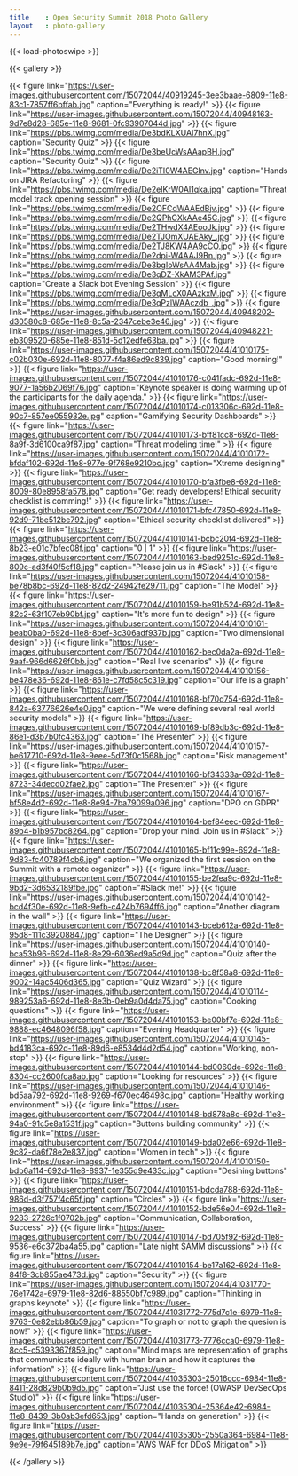```yaml
---
title    : Open Security Summit 2018 Photo Gallery
layout   : photo-gallery
---
```


{{< load-photoswipe >}}


{{< gallery >}}

  {{< figure link="https://user-images.githubusercontent.com/15072044/40919245-3ee3baae-6809-11e8-83c1-7857ff6bffab.jpg" caption="Everything is ready!"  >}}
  {{< figure link="https://user-images.githubusercontent.com/15072044/40948163-9d7e8d28-685e-11e8-9681-0fc93907044d.jpg" >}}
  {{< figure link="https://pbs.twimg.com/media/De3bdKLXUAI7hnX.jpg" caption="Security Quiz"  >}}
  {{< figure link="https://pbs.twimg.com/media/De3beUcWsAAapBH.jpg" caption="Security Quiz"  >}}
  {{< figure link="https://pbs.twimg.com/media/De2iTI0W4AEGlnv.jpg" caption="Hands on JIRA Refactoring"  >}}
  {{< figure link="https://pbs.twimg.com/media/De2eIKrW0AI1qka.jpg" caption="Threat model track opening session"  >}}
  {{< figure link="https://pbs.twimg.com/media/De2OFCdWAAEdBjv.jpg" >}}
  {{< figure link="https://pbs.twimg.com/media/De2QPhCXkAAe45C.jpg" >}}
  {{< figure link="https://pbs.twimg.com/media/De2THwdX4AEooJk.jpg" >}}
  {{< figure link="https://pbs.twimg.com/media/De2TJOmXUAEAky_.jpg" >}}
  {{< figure link="https://pbs.twimg.com/media/De2TJ8KW4AA9cCO.jpg" >}}
  {{< figure link="https://pbs.twimg.com/media/De2dpi-W4AAJ9Bn.jpg" >}}
  {{< figure link="https://pbs.twimg.com/media/De3bgIoWsAA4Mab.jpg" >}}
  {{< figure link="https://pbs.twimg.com/media/De3qDZ-XkAM3PAf.jpg" caption="Create a Slack bot Evening Session"  >}}
  {{< figure link="https://pbs.twimg.com/media/De3qMLcX0AAzkxM.jpg" >}}
  {{< figure link="https://pbs.twimg.com/media/De3qPzlWAAczdb_.jpg" >}}
  {{< figure link="https://user-images.githubusercontent.com/15072044/40948202-d30580c8-685e-11e8-8c5a-2347cebe3e46.jpg" >}}
  {{< figure link="https://user-images.githubusercontent.com/15072044/40948221-eb309520-685e-11e8-851d-5d12edfe63ba.jpg" >}}
  {{< figure link="https://user-images.githubusercontent.com/15072044/41010175-c02b030e-692d-11e8-8077-f4a86ed9c839.jpg" caption="Good morning!"  >}}
  {{< figure link="https://user-images.githubusercontent.com/15072044/41010176-c041fadc-692d-11e8-9077-1a56b2069f76.jpg" caption="Keynote speaker is doing warming up of the participants for the daily agenda."  >}}
  {{< figure link="https://user-images.githubusercontent.com/15072044/41010174-c013306c-692d-11e8-90c7-857ee055932e.jpg" caption="Gamifying Security Dashboards"  >}}
  {{< figure link="https://user-images.githubusercontent.com/15072044/41010173-bff81cc8-692d-11e8-8a9f-3d6100ca9f87.jpg" caption="Threat modeling time!"  >}}
  {{< figure link="https://user-images.githubusercontent.com/15072044/41010172-bfdaf102-692d-11e8-977e-9f768e9210bc.jpg" caption="Xtreme designing"  >}}
  {{< figure link="https://user-images.githubusercontent.com/15072044/41010170-bfa3fbe8-692d-11e8-8009-80e8958fa578.jpg" caption="Get ready developers! Ethical security checklist is comming!"  >}}
  {{< figure link="https://user-images.githubusercontent.com/15072044/41010171-bfc47850-692d-11e8-92d9-71be512be792.jpg" caption="Ethical security checklist delivered"  >}}
  {{< figure link="https://user-images.githubusercontent.com/15072044/41010141-bcbc20f4-692d-11e8-8b23-e01c7bfec08f.jpg" caption="0 | 1"  >}}
  {{< figure link="https://user-images.githubusercontent.com/15072044/41010163-bed9251c-692d-11e8-809c-ad3f40f5cf18.jpg" caption="Please join us in #Slack"  >}}
  {{< figure link="https://user-images.githubusercontent.com/15072044/41010158-be78b8bc-692d-11e8-82d2-24942fe29711.jpg" caption="The Model"  >}}
  {{< figure link="https://user-images.githubusercontent.com/15072044/41010159-be91b524-692d-11e8-82c2-63f107eb90bf.jpg" caption="It's more fun to design"  >}}
  {{< figure link="https://user-images.githubusercontent.com/15072044/41010161-beab0ba0-692d-11e8-8bef-3c306adf937b.jpg" caption="Two dimensional design"  >}}
  {{< figure link="https://user-images.githubusercontent.com/15072044/41010162-bec0da2a-692d-11e8-9aaf-966d6626f0bb.jpg" caption="Real live scenarios"  >}}
  {{< figure link="https://user-images.githubusercontent.com/15072044/41010156-be478e36-692d-11e8-861e-c7fd58c5c319.jpg" caption="Our life is a graph"  >}}
  {{< figure link="https://user-images.githubusercontent.com/15072044/41010168-bf70d754-692d-11e8-842a-63776626e4e0.jpg" caption="We were defining several real world security models"  >}}
  {{< figure link="https://user-images.githubusercontent.com/15072044/41010169-bf89db3c-692d-11e8-86e1-d3b7b0fc4363.jpg" caption="The Presenter"  >}}
  {{< figure link="https://user-images.githubusercontent.com/15072044/41010157-be617710-692d-11e8-9eee-5d73f0c1568b.jpg" caption="Risk management"  >}}
  {{< figure link="https://user-images.githubusercontent.com/15072044/41010166-bf34333a-692d-11e8-8723-34decd02fae2.jpg" caption="The Presenter"  >}}
  {{< figure link="https://user-images.githubusercontent.com/15072044/41010167-bf58e4d2-692d-11e8-8e94-7ba79099a096.jpg" caption="DPO on GDPR"  >}}
  {{< figure link="https://user-images.githubusercontent.com/15072044/41010164-bef84eec-692d-11e8-89b4-b1b957bc8264.jpg" caption="Drop your mind. Join us in #Slack"  >}}
  {{< figure link="https://user-images.githubusercontent.com/15072044/41010165-bf11c99e-692d-11e8-9d83-fc40789f4cb6.jpg" caption="We organized the first session on the Summit with a remote organizer"  >}}
  {{< figure link="https://user-images.githubusercontent.com/15072044/41010155-be2fea9c-692d-11e8-9bd2-3d6532189fbe.jpg" caption="#Slack me!"  >}}
  {{< figure link="https://user-images.githubusercontent.com/15072044/41010142-bcd4f30e-692d-11e8-9efb-c424b7694ff6.jpg" caption="Another diagram in the wall"  >}}
  {{< figure link="https://user-images.githubusercontent.com/15072044/41010143-bceb612a-692d-11e8-95d8-111c39208847.jpg" caption="The Designer"  >}}
  {{< figure link="https://user-images.githubusercontent.com/15072044/41010140-bca53b96-692d-11e8-8e29-6036ed9a5d9d.jpg" caption="Quiz after the dinner"  >}}
  {{< figure link="https://user-images.githubusercontent.com/15072044/41010138-bc8f58a8-692d-11e8-9002-14ac5406d365.jpg" caption="Quiz Wizard"  >}}
  {{< figure link="https://user-images.githubusercontent.com/15072044/41010114-989253a6-692d-11e8-8e3b-0eb9a0d4da75.jpg" caption="Cooking questions"  >}}
  {{< figure link="https://user-images.githubusercontent.com/15072044/41010153-be00bf7e-692d-11e8-9888-ec4648096f58.jpg" caption="Evening Headquarter"  >}}
  {{< figure link="https://user-images.githubusercontent.com/15072044/41010145-bd4183ca-692d-11e8-89d6-e8534d4d2d54.jpg" caption="Working, non-stop"  >}}
  {{< figure link="https://user-images.githubusercontent.com/15072044/41010144-bd0060de-692d-11e8-8304-cc2600fca8ab.jpg" caption="Looking for resources"  >}}
  {{< figure link="https://user-images.githubusercontent.com/15072044/41010146-bd5aa792-692d-11e8-9269-f670ec46498c.jpg" caption="Healthy working environment"  >}}
  {{< figure link="https://user-images.githubusercontent.com/15072044/41010148-bd878a8c-692d-11e8-94a0-91c5e8a1531f.jpg" caption="Buttons building community"  >}}
  {{< figure link="https://user-images.githubusercontent.com/15072044/41010149-bda02e66-692d-11e8-9c82-da6f78e2e837.jpg" caption="Women in tech"  >}}
  {{< figure link="https://user-images.githubusercontent.com/15072044/41010150-bdb6a114-692d-11e8-8937-1e355d9e433c.jpg" caption="Desining buttons"  >}}
  {{< figure link="https://user-images.githubusercontent.com/15072044/41010151-bdcda788-692d-11e8-986d-d3f757f4c65f.jpg" caption="Circles"  >}}
  {{< figure link="https://user-images.githubusercontent.com/15072044/41010152-bde56e04-692d-11e8-9283-2726c1f0702b.jpg" caption="Communication, Collaboration, Success"  >}}
  {{< figure link="https://user-images.githubusercontent.com/15072044/41010147-bd705f92-692d-11e8-9536-e6c372ba4a55.jpg" caption="Late night SAMM discussions"  >}}
  {{< figure link="https://user-images.githubusercontent.com/15072044/41010154-be17a162-692d-11e8-84f8-3cb855ae473d.jpg" caption="Security"  >}}
  {{< figure link="https://user-images.githubusercontent.com/15072044/41031770-76e1742a-6979-11e8-82d6-88550bf7c989.jpg" caption="Thinking in graphs keynote"  >}}
  {{< figure link="https://user-images.githubusercontent.com/15072044/41031772-775d7c1e-6979-11e8-9763-0e82ebb86b59.jpg" caption="To graph or not to graph the quesion is now!"  >}}
  {{< figure link="https://user-images.githubusercontent.com/15072044/41031773-7776cca0-6979-11e8-8cc5-c5393367f859.jpg" caption="Mind maps are representation of graphs that communicate ideally with human brain and how it captures the information"  >}}
  {{< figure link="https://user-images.githubusercontent.com/15072044/41035303-25016ccc-6984-11e8-8411-28d829b0b9d5.jpg" caption="Just use the force! (OWASP DevSecOps Studio)"  >}}
  {{< figure link="https://user-images.githubusercontent.com/15072044/41035304-25364e42-6984-11e8-8439-3b0ab3efd653.jpg" caption="Hands on generation"  >}}
  {{< figure link="https://user-images.githubusercontent.com/15072044/41035305-2550a364-6984-11e8-9e9e-79f645189b7e.jpg" caption="AWS WAF for DDoS Mitigation"  >}}


{{< /gallery >}}
